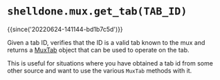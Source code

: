 # `shelldone.mux.get_tab(TAB_ID)`

{{since('20220624-141144-bd1b7c5d')}}

Given a tab ID, verifies that the ID is a valid tab known to the mux
and returns a [MuxTab](../MuxTab/index.md) object that can be used to
operate on the tab.

This is useful for situations where you have obtained a tab id from
some other source and want to use the various `MuxTab` methods with it.

